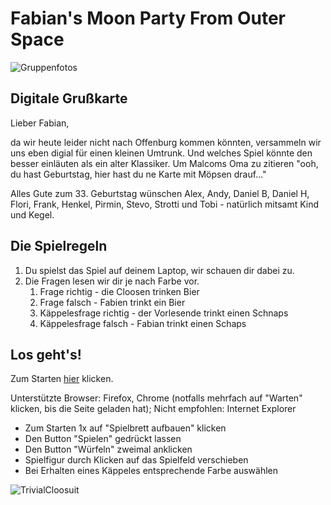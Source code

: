 # Fabian's Moon Party From Outer Space

![Gruppenfotos](https://andybraun.github.io/TP/header.jpg)

## Digitale Grußkarte

Lieber Fabian,

da wir heute leider nicht nach Offenburg kommen könnten, versammeln wir uns eben digial für einen kleinen Umtrunk. Und welches Spiel könnte den besser einläuten als ein alter Klassiker. 
Um Malcoms Oma zu zitieren "ooh, du hast Geburtstag, hier hast du ne Karte mit Möpsen drauf..."

Alles Gute zum 33. Geburtstag wünschen 
Alex, Andy, Daniel B, Daniel H, Flori, Frank, Henkel, Pirmin, Stevo, Strotti und Tobi - natürlich mitsamt Kind und Kegel.


## Die Spielregeln
1. Du spielst das Spiel auf deinem Laptop, wir schauen dir dabei zu.
1. Die Fragen lesen wir dir je nach Farbe vor. 
   1. Frage richtig - die Cloosen trinken Bier
   1. Frage falsch - Fabien trinkt ein Bier
   1. Käppelesfrage richtig - der Vorlesende trinkt einen Schnaps
   1. Käppelesfrage falsch - Fabian trinkt einen Schaps
   
   
## Los geht's!
Zum Starten [hier](https://andybraun.github.io/TP/TrivialCloosuit.html) klicken.

Unterstützte Browser: Firefox, Chrome (notfalls mehrfach auf "Warten" klicken, bis die Seite geladen hat); 
Nicht empfohlen: Internet Explorer

* Zum Starten 1x auf "Spielbrett aufbauen" klicken
* Den Button "Spielen" gedrückt lassen
* Den Button "Würfeln" zweimal anklicken
* Spielfigur durch Klicken auf das Spielfeld verschieben
* Bei Erhalten eines Käppeles entsprechende Farbe auswählen

![TrivialCloosuit](https://andybraun.github.io/TP/TP.jpg)
